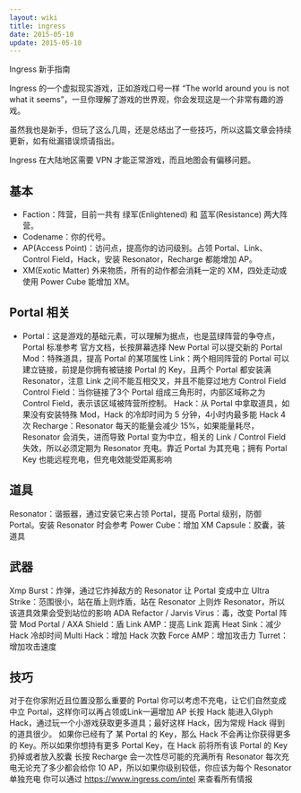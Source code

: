 ```yaml
---
layout: wiki
title: ingress
date: 2015-05-10
update: 2015-05-10
---
```



Ingress 新手指南

Ingress 的一个虚拟现实游戏，正如游戏口号一样 “The world around you is not what it seems”，一旦你理解了游戏的世界观，你会发现这是一个非常有趣的游戏。

虽然我也是新手，但玩了这么几周，还是总结出了一些技巧，所以这篇文章会持续更新，如有纰漏错误烦请指出。

Ingress 在大陆地区需要 VPN 才能正常游戏，而且地图会有偏移问题。


## 基本
- Faction：阵营，目前一共有 绿军(Enlightened) 和 蓝军(Resistance) 两大阵营。
- Codename：你的代号。
- AP(Access Point)：访问点，提高你的访问级别。占领 Portal、Link、Control Field，Hack，安装 Resonator，Recharge 都能增加 AP。
- XM(Exotic Matter) 外来物质，所有的动作都会消耗一定的 XM，四处走动或使用 Power Cube 能增加 XM。

## Portal 相关
- Portal：这是游戏的基础元素，可以理解为据点，也是蓝绿阵营的争夺点，Portal 标准参考 官方文档，长按屏幕选择 New Portal 可以提交新的 Portal
Mod：特殊道具，提高 Portal 的某项属性
Link：两个相同阵营的 Portal 可以建立链接，前提是你拥有被链接 Portal 的 Key，且两个 Portal 都安装满 Resonator，注意 Link 之间不能互相交叉，并且不能穿过地方 Control Field
Control Field：当你链接了3个 Portal 组成三角形时，内部区域称之为 Control Field，表示该区域被阵营所控制。
Hack：从 Portal 中拿取道具，如果没有安装特殊 Mod，Hack 的冷却时间为 5 分钟，4小时内最多能 Hack 4次
Recharge：Resonator 每天的能量会减少 15%，如果能量耗尽， Resonator 会消失，进而导致 Portal 变为中立，相关的 Link / Control Field 失效，所以必须定期为 Resonator 充电。靠近 Portal 为其充电；拥有 Portal Key 也能远程充电，但充电效能受距离影响
## 道具
Resonator：谐振器，通过安装它来占领 Portal，提高 Portal 级别，防御 Portal。安装 Resonator 时会参考
Power Cube：增加 XM
Capsule：胶囊，装道具
## 武器
Xmp Burst：炸弹，通过它炸掉敌方的 Resonator 让 Portal 变成中立
Ultra Strike：范围很小，站在盾上则炸盾，站在 Resonator 上则炸 Resonator，所以该道具效果会受到站位的影响
ADA Refactor / Jarvis Virus：毒，改变 Portal 阵营
Mod
Portal / AXA Shield：盾
Link AMP：提高 Link 距离
Heat Sink：减少 Hack 冷却时间
Multi Hack：增加 Hack 次数
Force AMP：增加攻击力
Turret：增加攻击速度

## 技巧
对于在你家附近且位置没那么重要的 Portal 你可以考虑不充电，让它们自然变成中立 Portal，这样你可以再占领或Link一遍增加 AP
长按 Hack 能进入Glyph Hack，通过玩一个小游戏获取更多道具；最好这样 Hack，因为常规 Hack 得到的道具很少。
如果你已经有了 某 Portal 的 Key，那么 Hack 不会再让你获得更多的 Key。所以如果你想持有更多 Portal Key，在 Hack 前将所有该 Portal 的 Key 扔掉或者放入胶囊
长按 Recharge 会一次性尽可能的充满所有 Resonator
每次充电无论充了多少都会给你 10 AP，所以如果你级别较低，你应该为每个 Resonator 单独充电
你可以通过 https://www.ingress.com/intel 来查看所有情报
